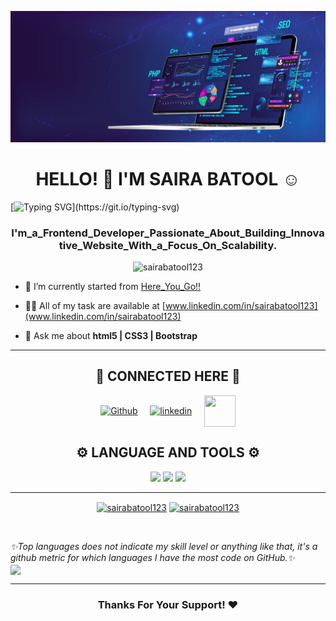 ![logo](https://github.com/SairaBatool123/SairaBatool123/blob/main/banner-software-ui-and-development-for-different-vector-37731495.jpg)

<h1 align="center">HELLO! 👋 I'M SAIRA BATOOL ☺️ </h1>

[![Typing SVG](https://readme-typing-svg.demolab.com/?lines="Tech+Enthusiast+|+Lifelong+|+Learner";"Driven+|+Curious+|+Ambitious";)](https://git.io/typing-svg)

<h3 align="center">I'm_a_Frontend_Developer_Passionate_About_Building_Innovative_Website_With_a_Focus_On_Scalability.</h3>

<p align="center"> <img src="https://komarev.com/ghpvc/?username=sairabatool123&label=Profile%20views&color=0e75b6&style=flat" alt="sairabatool123" /> </p>

- 🔭 I’m currently started from [Here_You_Go!!](www.linkedin.com/in/sairabatool123)

- 👨‍💻 All of my task are available at [www.linkedin.com/in/sairabatool123](www.linkedin.com/in/sairabatool123)

- 💬 Ask me about **html5 | CSS3 | Bootstrap**

  
<hr>
<h2 align="center">🔗 CONNECTED HERE 🔗 </h2>

<p align="center">
	<a href="github.com/sairabatool123" target="blank"><img align="center"
			src="https://skillicons.dev/icons?i=github" 
			alt="Github" height="50" width="50" /></a>&nbsp;&nbsp;&nbsp;&nbsp;
	<a href="https://www.linkedin.com/in/sairabatool123/" target="blank" ><img align="center" 
			src="https://skillicons.dev/icons?i=linkedin" height="50" width="50" alt="linkedin" /></a>&nbsp;&nbsp;&nbsp;&nbsp;
<!-- 	<a href="https://leetcode.com/sairabatool" target="blank"><img align="center" style="border-radius:12px;" src="./icons/leetcode1.png"
			alt="leetcode" height="50" width="50" /></a> -->
	<a href="https://email.com/sairabatool787@gmail.com" target="blank"><img align="center"
			src="https://skillicons.dev/icons?i=gmail" alt="" height="50" width="50" /></a>
	
</p>
<!-- <hr>

<h3 align="left">Connect with me:</h3>
<p align="left">
  <a href="https://linkedin.com/in/www.linkedin.com/in/sairabatool123" style="margin-right: 5px;">
    <img align="center" src="https://img.shields.io/badge/linkedin-%230077B5.svg?&style=for-the-badge&logo=linkedin&logoColor=white" />
  </a>
  <a href="mailto:sairabatool787@gmail.com?subject=Olá%20Bruno%20Tacca" style="margin-left: 5px;">
    <img align="center" src="https://img.shields.io/badge/gmail-%23D14836.svg?&style=for-the-badge&logo=gmail&logoColor=white" height="30" width="90"/>
  </a>
</p>

<hr> -->

<h2 align="center">⚙️ LANGUAGE AND TOOLS ⚙️</h2>
<p align='center'>
    <img src="https://skillicons.dev/icons?i=git,github,c,html,css,js" />
<!--    <img src="https://skillicons.dev/icons?i=ts,react,express,mongodb,nodejs,nextjs"/>-->
   <img src="https://skillicons.dev/icons?i=firebase,figma"/> 
   <img src="https://skillicons.dev/icons?i=bootstrap,python,tailwind"/>
</p>

<hr>
<!-- <h3 align="left">Languages and Tools:</h3>
<p align="left">
  <a href="https://www.w3.org/html/" target="_blank" rel="noreferrer">
    <img src="https://raw.githubusercontent.com/devicons/devicon/master/icons/html5/html5-original-wordmark.svg" alt="html5" width="40" height="40"/>
  </a>
  <a href="https://www.w3schools.com/css/" target="_blank" rel="noreferrer">
    <img src="https://raw.githubusercontent.com/devicons/devicon/master/icons/css3/css3-original-wordmark.svg" alt="css3" width="40" height="40"/>
  </a>
  <a href="https://developer.mozilla.org/en-US/docs/Web/JavaScript" target="_blank" rel="noreferrer">
    <img src="https://raw.githubusercontent.com/devicons/devicon/master/icons/javascript/javascript-original.svg" alt="javascript" width="40" height="40"/>
  </a>
  <a href="https://getbootstrap.com" target="_blank" rel="noreferrer">
    <img src="https://raw.githubusercontent.com/devicons/devicon/master/icons/bootstrap/bootstrap-plain-wordmark.svg" alt="bootstrap" width="40" height="40"/>
  </a>
  <br>
  <a href="https://www.python.org" target="_blank" rel="noreferrer">
    <img src="https://raw.githubusercontent.com/devicons/devicon/master/icons/python/python-original.svg" alt="python" width="40" height="40"/>
  </a>
  <a href="https://www.cprogramming.com/" target="_blank" rel="noreferrer">
    <img src="https://raw.githubusercontent.com/devicons/devicon/master/icons/c/c-original.svg" alt="c" width="40" height="40"/>
  </a><br>
  <a href="https://git-scm.com/" target="_blank" rel="noreferrer">
    <img src="https://www.vectorlogo.zone/logos/git-scm/git-scm-icon.svg" alt="git" width="40" height="40"/>
  </a>
</p> -->
<p align="center">
<a href="https://github.com/sairabatool123/github-readme-stats"><img align="center" src="https://github-readme-stats.vercel.app/api?username=sairabatool123&show_icons=true&locale=en" alt="sairabatool123" /></a>
<a href="https://github.com/sairabatool123/github-readme-stats"><img align="center" src="https://github-readme-streak-stats.herokuapp.com/?user=sairabatool123&" alt="sairabatool123" /></a></p>


<br>

<i>✨Top languages does not indicate my skill level or anything like that, it's a github metric for which languages I have the most code on GitHub.✨</i>
<br>
<a href="https://github.com/sairabatool123/github-readme-stats"><img align="center" src="https://github-readme-stats.vercel.app/api/top-langs/?username=sairabatool123&layout=compact&theme=buefy&hide_border=true" /></a>
<hr/>

<h3 align="center" >Thanks For Your Support! ❤️</h3>



